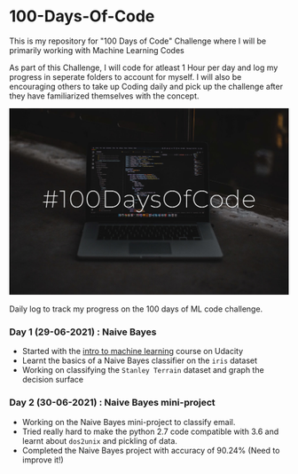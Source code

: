 # 100-Days-Of-Code

This is my repository for "100 Days of Code" Challenge where I will be primarily working with Machine Learning Codes

As part of this Challenge, I will code for atleast 1 Hour per day and log my progress in seperate folders to account for myself. I will also be encouraging others to take up Coding daily and pick up the challenge after they have familiarized themselves with the concept.

![image](100DaysOfCode.jpg)


Daily log to track my progress on the 100 days of ML code challenge.

### Day 1 (29-06-2021) : Naive Bayes
- Started with the [intro to machine learning](https://www.udacity.com/course/intro-to-machine-learning--ud120)  course on Udacity 
- Learnt the basics of a Naive Bayes classifier on the `iris` dataset
- Working on classifying the `Stanley Terrain` dataset and graph the decision surface

### Day 2 (30-06-2021) : Naive Bayes mini-project
- Working on the Naive Bayes mini-project to classify email.
- Tried really hard to make the python 2.7 code compatible with 3.6 and learnt about `dos2unix` and pickling of data. 
- Completed the Naive Bayes project with accuracy of 90.24% (Need to improve it!)
